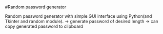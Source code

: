 #Random password generator

Random password generator with simple GUI interface using Python(and Tkinter and random module). -> generate password of desired length 
-> can copy generated password to clipboard
